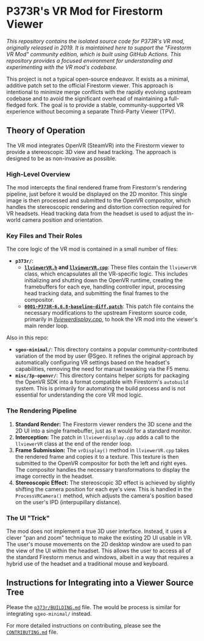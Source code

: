 # P373R's VR Mod for Firestorm Viewer

*This repository contains the isolated source code for P373R's VR mod, originally released in 2019. It is maintained here to support the "Firestorm VR Mod" community edition, which is built using GitHub Actions. This repository provides a focused environment for understanding and experimenting with the VR mod's codebase.* 

This project is not a typical open-source endeavor. It exists as a minimal, additive patch set to the official Firestorm viewer. This approach is intentional to minimize merge conflicts with the rapidly evolving upstream codebase and to avoid the significant overhead of maintaining a full-fledged fork. The goal is to provide a stable, community-supported VR experience without becoming a separate Third-Party Viewer (TPV).

## Theory of Operation

The VR mod integrates OpenVR (SteamVR) into the Firestorm viewer to provide a stereoscopic 3D view and head tracking. The approach is designed to be as non-invasive as possible.

### High-Level Overview

The mod intercepts the final rendered frame from Firestorm's rendering pipeline, just before it would be displayed on the 2D monitor. This single image is then processed and submitted to the OpenVR compositor, which handles the stereoscopic rendering and distortion correction required for VR headsets. Head tracking data from the headset is used to adjust the in-world camera position and orientation.

### Key Files and Their Roles

The core logic of the VR mod is contained in a small number of files:

- **`p373r/`**:
  - **[`llviewerVR.h`](./p373r/llviewerVR.h) and [`llviewerVR.cpp`](./p373r/llviewerVR.cpp)**: These files contain the `llviewerVR` class, which encapsulates all the VR-specific logic. This includes initializing and shutting down the OpenVR runtime, creating the framebuffers for each eye, handling controller input, processing head tracking data, and submitting the final frames to the compositor.
  - **[`0001-P373R-6.6.8-baseline-diff.patch`](./p373r/0001-P373R-6.6.8-baseline-diff.patch)**: This patch file contains the necessary modifications to the upstream Firestorm source code, primarily in [*llviewerdisplay.cpp*](https://github.com/FirestormViewer/phoenix-firestorm/blob/master/indra/newview/llviewerdisplay.cpp), to hook the VR mod into the viewer's main render loop.

Also in this repo:
- **`sgeo-minimal/`**: This directory contains a popular community-contributed variation of the mod by user @Sgeo. It refines the original approach by automatically configuring VR settings based on the headset's capabilities, removing the need for manual tweaking via the F5 menu.
- **`misc/3p-openvr/`**: This directory contains helper scripts for packaging the OpenVR SDK into a format compatible with Firestorm's `autobuild` system. This is primarily for automating the build process and is not essential for understanding the core VR mod logic.

### The Rendering Pipeline

1. **Standard Render:** The Firestorm viewer renders the 3D scene and the 2D UI into a single framebuffer, just as it would for a standard monitor.
2. **Interception:** The patch in `llviewerdisplay.cpp` adds a call to the `llviewerVR` class at the end of the render loop.
3. **Frame Submission:** The `vrDisplay()` method in `llviewerVR.cpp` takes the rendered frame and copies it to a texture. This texture is then submitted to the OpenVR compositor for both the left and right eyes. The compositor handles the necessary transformations to display the image correctly in the headset.
4. **Stereoscopic Effect:** The stereoscopic 3D effect is achieved by slightly shifting the camera position for each eye's view. This is handled in the `ProcessVRCamera()` method, which adjusts the camera's position based on the user's IPD (interpupillary distance).

### The UI "Trick"

The mod does not implement a true 3D user interface. Instead, it uses a clever "pan and zoom" technique to make the existing 2D UI usable in VR. The user's mouse movements on the 2D desktop window are used to pan the view of the UI within the headset. This allows the user to access all of the standard Firestorm menus and windows, albeit in a way that requires a hybrid use of the headset and a traditional mouse and keyboard.

## Instructions for Integrating into a Viewer Source Tree

Please the [`p373r/BUILDING.md`](./p373r/BUILDING.md) file. The would be process is similar for integrating `sgeo-minimal/` instead.

For more detailed instructions on contributing, please see the [`CONTRIBUTING.md`](./CONTRIBUTING.md) file.

